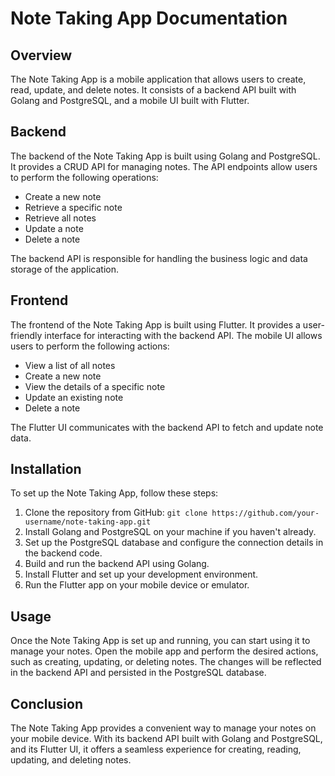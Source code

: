 # Note Taking App Documentation

## Overview

The Note Taking App is a mobile application that allows users to create, read, update, and delete notes. It consists of a backend API built with Golang and PostgreSQL, and a mobile UI built with Flutter.

## Backend

The backend of the Note Taking App is built using Golang and PostgreSQL. It provides a CRUD API for managing notes. The API endpoints allow users to perform the following operations:

- Create a new note
- Retrieve a specific note
- Retrieve all notes
- Update a note
- Delete a note

The backend API is responsible for handling the business logic and data storage of the application.

## Frontend

The frontend of the Note Taking App is built using Flutter. It provides a user-friendly interface for interacting with the backend API. The mobile UI allows users to perform the following actions:

- View a list of all notes
- Create a new note
- View the details of a specific note
- Update an existing note
- Delete a note

The Flutter UI communicates with the backend API to fetch and update note data.

## Installation

To set up the Note Taking App, follow these steps:

1. Clone the repository from GitHub: `git clone https://github.com/your-username/note-taking-app.git`
2. Install Golang and PostgreSQL on your machine if you haven't already.
3. Set up the PostgreSQL database and configure the connection details in the backend code.
4. Build and run the backend API using Golang.
5. Install Flutter and set up your development environment.
6. Run the Flutter app on your mobile device or emulator.

## Usage

Once the Note Taking App is set up and running, you can start using it to manage your notes. Open the mobile app and perform the desired actions, such as creating, updating, or deleting notes. The changes will be reflected in the backend API and persisted in the PostgreSQL database.

## Conclusion

The Note Taking App provides a convenient way to manage your notes on your mobile device. With its backend API built with Golang and PostgreSQL, and its Flutter UI, it offers a seamless experience for creating, reading, updating, and deleting notes.
